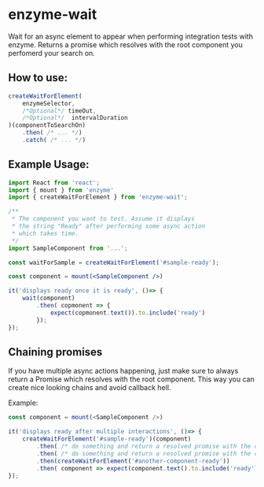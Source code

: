 # enzyme-wait
Wait for an async element to appear when performing integration tests with enzyme. 
Returns a promise which resolves with the root component you perfomerd your search on.

## How to use:

`````javascript
createWaitForElement(
    enzymeSelector,
    /*Optional*/ timeOut,
    /*Optional*/  intervalDuration
)(componentToSearchOn)
    .then( /* ... */)
    .catch( /* ... */)
`````

## Example Usage:

`````jsx harmony
import React from 'react';
import { mount } from 'enzyme'
import { createWaitForElement } from 'enzyme-wait';

/**
 * The component you want to test. Assume it displays 
 * the string "Ready" after performing some async action
 * which takes time.
 */
import SampleComponent from '...';

const waitForSample = createWaitForElement('#sample-ready');

const component = mount(<SampleComponent />)

it('displays ready once it is ready', ()=> {
    wait(component)
        .then( copmonent => {
            expect(copmonent.text()).to.include('ready')
        });
});
`````

## Chaining promises

If you have multiple async actions happening, just make sure to always return a Promise which 
resolves with the root component. This way you can create nice looking chains and avoid callback hell.

Example:

`````javascript
const component = mount(<SampleComponent />)

it('displays ready after multiple interactions', ()=> {
    createWaitForElement('#sample-ready')(component)
        .then( /* do something and return a resolved promise with the comp */ );
        .then( /* do something and return a resolved promise with the comp */ );
        .then(createWaitForElement('#another-component-ready'))
        .then( component => expect(component.text().to.include('ready')
});
`````
